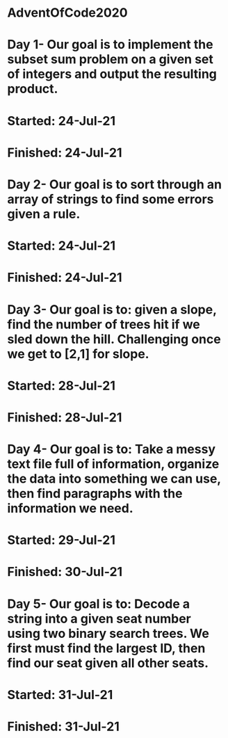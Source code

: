# AdventOfCode2020

# Day 1- Our goal is to implement the subset sum problem on a given set of integers and output the resulting product.
# Started: 24-Jul-21
# Finished: 24-Jul-21

# Day 2- Our goal is to sort through an array of strings to find some errors given a rule.
# Started: 24-Jul-21
# Finished: 24-Jul-21

# Day 3- Our goal is to: given a slope, find the number of trees hit if we sled down the hill. Challenging once we get to [2,1] for slope.
# Started: 28-Jul-21
# Finished: 28-Jul-21

# Day 4- Our goal is to: Take a messy text file full of information, organize the data into something we can use, then find paragraphs with the information we need.
# Started: 29-Jul-21
# Finished: 30-Jul-21

# Day 5- Our goal is to: Decode a string into a given seat number using two binary search trees. We first must find the largest ID, then find our seat given all other seats.
# Started: 31-Jul-21
# Finished: 31-Jul-21
